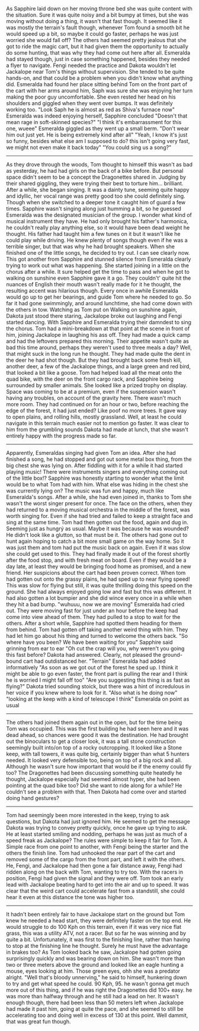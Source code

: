 
As Sapphire laid down on her moving throne bed she was quite content with the situation. Sure it was quite noisy and a bit bumpy at times, but she was moving without doing a thing, it wasn't that fast though. It seemed like it was mostly the terrain's fault though, whenever Tom found a smooth bit he would speed up a bit, so maybe it could go faster, perhaps he was just worried she would fall off? The others had seemed pretty jealous that she got to ride the magic cart, but it had given them the opportunity to actually do some hunting, that was why they had come out here after all. Esmeralda had stayed though, just in case something happened, besides they needed a flyer to navigate. Fengi needed the practice and Dakota wouldn't let Jackalope near Tom's things without supervision. She tended to be quite hands-on, and that could be a problem when you didn't know what anything did.
Esmeralda had found her place sitting behind Tom on the front part of the cart with her arms around him, Saph was sure she was enjoying her turn making the poor guy uncomfortable. She even rested her head on his shoulders and giggled when they went over bumps. It was definitely working too.
"Look Saph he is almost as red as Shiva's furnace now" Esmeralda was indeed enjoying herself, Sapphire concluded
"Doesn't that mean rage in soft-skinned species?"
"I think it's embarrassment for this one, wueee" Esmeralda giggled as they went up a small berm.
"Don't wear him out just yet. He is being extremely kind after all"
"Yeah, I know it's just so funny, besides what else am I supposed to do? this isn't going very fast, we might not even make it back today"
"You could sing us a song?"
***
As they drove through the woods, Tom thought to himself this wasn't as bad as yesterday, he had had girls on the back of a bike before. But personal space didn't seem to be a concept the Dragonettes shared in. Judging by their shared giggling, they were trying their best to torture him… brilliant.
After a while, she began singing. It was a dainty tune, seeming quite happy and idyllic, her vocal range was pretty good too she could definitely sing. Though when she switched to a deeper tone it caught him of guard a few times. Sapphire wasn't singing along just humming a bit, so he guessed Esmeralda was the designated musician of the group. I wonder what kind of musical instrument they have. He had only brought his father's harmonica, he couldn't really play anything else, so it would have been dead weight he thought. His father had taught him a few tunes on it but it wasn't like he could play while driving.
He knew plenty of songs though even if he was a terrible singer, but that was why he had brought speakers. When she finished one of the little songs, he decided to try out. I can see clearly now. This got another from Sapphire and stunned silence from Esmeralda clearly trying to work out what was happening. She started joining in a little on the chorus after a while. It sure helped get the time to pass and when he got to walking on sunshine even Sapphire gave it a go. They couldn't' quite hit the nuances of English their mouth wasn't really made for it he thought, the resulting accent was hilarious though.
Every once in awhile Esmeralda would go up to get her bearings, and guide Tom where he needed to go. So far it had gone swimmingly, and around lunchtime, she had come down with the others in tow. Watching as Tom put on Walking on sunshine again, Dakota just stood there staring, Jackalope broke out laughing and Fengi started dancing. With Sapphire and Esmeralda trying their damndest to sing the chorus. Tom had a mini-breakdown at that point at the scene in front of him, joining Jackalope in laughing his ass off.
They had made a quick camp and had the leftovers prepared this morning. Their appetite wasn't quite as bad this time around, perhaps they weren't used to three meals a day? Well, that might suck in the long run he thought. They had made quite the dent in the deer he had shot though. But they had brought back some fresh kill, another deer, a few of the Jackalope things, and a large green and red bird, that looked a bit like a goose.
Tom had helped load all the meat onto the quad bike, with the deer on the front cargo rack, and Sapphire being surrounded by smaller animals. She looked like a prized trophy on display. Space was coming to be at a premium, even if the suspension wasn't having any troubles, on account of the gravity here. There wasn't much more room.
They had continued on for an hour or two, before reaching the edge of the forest, it had just ended? Like poof no more trees. It gave way to open plains, and rolling hills, mostly grassland. Well, at least he could navigate in this terrain much easier not to mention go faster. It was clear to him from the grumbling sounds Dakota had made at lunch, that she wasn't entirely happy with the progress made so far.
***
Apparently, Esmeraldas singing had given Tom an idea. After she had finished a song, he had stopped and got out some metal box thing, from the big chest she was lying on. After fiddling with it for a while it had started playing music! There were instruments singers and everything coming out of the little box!? Sapphire was honestly starting to wonder what the limit would be to what Tom had with him. What else was hiding in the chest she was currently lying on?
The music was fun and happy, much like Esmeralda's songs. After a while, she had even joined in, thanks to Tom she wasn't the worst singer present for once. The face on the others, when they had returned to a moving musical orchestra in the middle of the forest, was worth singing for. Even if she had tried and failed to keep a straight face and sing at the same time.
Tom had then gotten out the food, again and dug in. Seeming just as hungrý as usual. Maybe it was because he was wounded? He didn't look like a glutton, so that must be it. The others had gone out to hunt again hoping to catch a bit more small game on the way home. So it was just them and tom had put the music back on again. Even if it was slow she could get used to this.
They had finally made it out of the forest shortly after the food stop, and with fresh meat on board. Even if they would be a day late, at least they would be bringing food home as promised, and a new friend. Her suspicions about the cart had been proven correct. When tom had gotten out onto the grassy plains, he had sped up to near flying speed! This was slow for flying but still, it was quite thrilling doing this speed on the ground. She had always enjoyed going low and fast but this was different. It had also gotten a lot bumpier and she did wince every once in a while when they hit a bad bump.
"wuhuuu, now we are moving" Esmeralda had cried out.
They were moving fast for just under an hour before the keep had come into view ahead of them. They had pulled to a stop to wait for the others. After a short while, Sapphire had spotted them heading for them from behind. Tom had gotten off taking another weird thing with him. They had let him go about his thing and turned to welcome the others back.
"So where have you been? We have been waiting for you" Sapphire said grinning from ear to ear
"Oh cut the crap will you, why weren't you going this fast before? Dakota had answered. Clearly, not pleased the ground-bound cart had outdistanced her.
"Terrain" Esmeralda had added informatively
"As soon as we got out of the forest he sped up. I think it might be able to go even faster, the front part is pulling the rear and I think he is worried I might fall off too"
"Are you suggesting this thing is as fast as flying?" Dakota tried sounding stoick, but there was a hint of incredulous in her voice if you knew where to look for it. "Also what is he doing now"
"looking at the keep with a kind of telescope I think" Esmeralda on point as usual
***
The others had joined them again out in the open, but for the time being Tom was occupied. This was the first building he had seen here and it was dead ahead, so chances were good it was the destination. He had brought out the binoculars to get a closer look, it was a tall stone construction seemingly built into/on top of a rocky outcropping. It looked like a Stone keep, with tall towers, it was quite big, certainly bigger than what 5 hunters needed. It looked very defensible too, being on top of a big rock and all. Although he wasn't sure how important that would be if the enemy could fly too?
The Dragonettes had been discussing something quite heatedly he thought, Jackalope especially had seemed almost hyper, she had been pointing at the quad bike too? Did she want to ride along for a while? He couldn't see a problem with that.
Then Dakota had come over and started doing hand gestures?
***
Tom had seemingly been more interested in the keep, trying to ask questions, but Dakota had just ignored him. He seemed to get the message Dakota was trying to convey pretty quickly, once he gave up trying to ask.  He at least started smiling and nodding, perhaps he was just as much of a speed freak as Jackalope? The rules were simple to keep it fair for Tom. A Simple race from one point to another, with Fengi being the starter and the others the finish line.
Tom had unhooked the rear part of the cart and removed some of the cargo from the front part, and left it with the others. He, Fengi, and Jackalope had then gone a fair distance away, Fengi had ridden along on the back with Tom, wanting to try too.
With the racers in position, Fengi had given the signal and they were off.
Tom took an early lead with Jackalope beating hard to get into the air and up to speed. It was clear that the weird cart could accelerate fast from a standstill, she could hear it even at this distance the tone was higher too.
***
It hadn't been entirely fair to have Jackalope start on the ground but Tom knew he needed a head start, they were definitely faster on the top end. He would struggle to do 100 Kph on this terrain, even if it was very nice flat grass, this was a utility ATV, not a racer. But so far he was winning and by quite a bit. Unfortunately, it was first to the finishing line, rather than having to stop at the finishing line he thought. Surely he must have the advantage in brakes too?
As Tom looked back he saw, Jackalope had gotten going surprisingly quickly and was bearing down on him. She wasn't more than two or three meters above the ground and looked like an eagle hunting a mouse, eyes looking at him. Those green eyes, ohh she was a predator alright. "Well that's bloody unnerving," he said to himself, hunkering down to try and get what speed he could. 90 Kph, 95. he wasn't gonna get much more out of this thing, and if he was right the Dragonettes did 100+ easy. he was more than halfway through and he still had a lead on her.
It wasn't enough though, there had been less than 50 meters left when Jackalope had made it past him, going at quite the pace, and she seemed to still be accelerating too and doing well in excess of 130 at this point. Well dammit, that was great fun though.